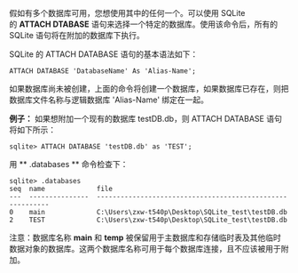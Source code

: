 假如有多个数据库可用，您想使用其中的任何一个。可以使用 SQLite 的 **ATTACH DTABASE** 语句来选择一个特定的数据库。使用该命令后，所有的 SQLite 语句将在附加的数据库下执行。

SQLite 的 ATTACH DATABASE 语句的基本语法如下：

```
ATTACH DATABASE 'DatabaseName' As 'Alias-Name';
```

如果数据库尚未被创建，上面的命令将创建一个数据库，如果数据库已存在，则把数据库文件名称与逻辑数据库 'Alias-Name' 绑定在一起。

**例子：**
如果想附加一个现有的数据库 testDB.db，则 ATTACH DATABASE 语句将如下所示：

```
sqlite> ATTACH DATABASE 'testDB.db' as 'TEST';
```

用 **  .databases ** 命令检查下：

```
sqlite> .databases
seq  name             file                                                      
---  ---------------  ----------------------------------------------------------
0    main             C:\Users\zxw-t540p\Desktop\SQLite_test\testDB.db          
2    TEST             C:\Users\zxw-t540p\Desktop\SQLite_test\testDB.db  
```

注意：数据库名称 **main** 和 **temp** 被保留用于主数据库和存储临时表及其他临时数据对象的数据库。这两个数据库名称可用于每个数据库连接，且不应该被用于附加。
